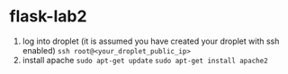 # flask-lab2
1. log into droplet (it is assumed you have created your droplet with ssh enabled)
  `ssh root@<your_droplet_public_ip>`
2. install apache
  `sudo apt-get update`
  `sudo apt-get install apache2`
